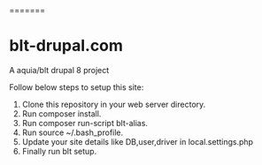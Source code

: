 =======
# blt-drupal.com

A aquia/blt drupal 8 project

Follow below steps to setup this site:

1. Clone this repository in your web server directory.
2. Run composer install.
3. Run composer run-script blt-alias.
4. Run source ~/.bash_profile.
5. Update your site details like DB,user,driver in local.settings.php
6. Finally run blt setup.
